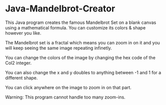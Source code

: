 # Java-Mandelbrot-Creator
This Java program creates the famous Mandelbrot Set on a blank canvas using a mathematical formula. You can customize its colors & shape however you like.

The Mandelbrot set is a fractal which means you can zoom in on it and you will keep seeing the same image repeating infinetly.

You can change the colors of the image by changing the hex code of the Col2 integer.

You can also change the x and y doubles to anything between -1 and 1 for a different shape.

You can click anywhere on the image to zoom in on that part.

Warning: This program cannot handle too many zoom-ins.
